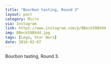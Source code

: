```yaml
---
title: "Bourbon tasting, Round 3"
layout: post
category: Micro
via: Instagram
link: https://www.instagram.com/p/BBeck59BXdd
img: BBeck59BXdd.jpg
tags: [Lego, Star Wars]
date: 2016-02-07
---
```

Bourbon tasting, Round 3.